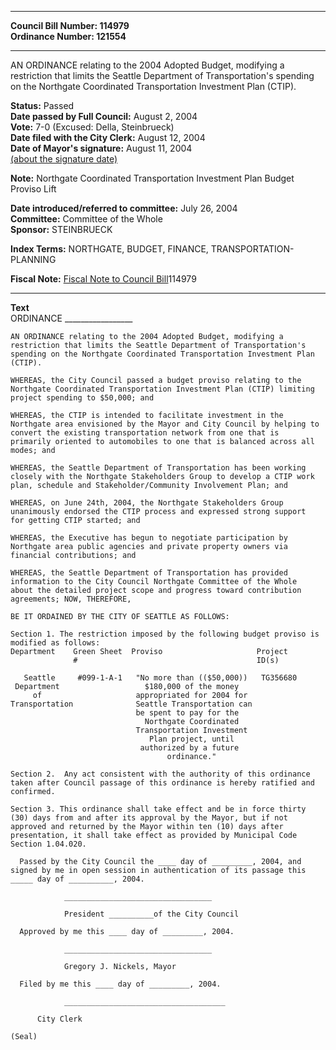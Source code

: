 * * * * *  
  
**Council Bill Number: [](#h0)[](#h2)114979**   
**Ordinance Number: 121554**  
  
* * * * *  
  
AN ORDINANCE relating to the 2004 Adopted Budget, modifying a restriction that limits the Seattle Department of Transportation's spending on the Northgate Coordinated Transportation Investment Plan (CTIP).  
  
**Status:** Passed   
**Date passed by Full Council:** August 2, 2004   
**Vote:** 7-0 (Excused: Della, Steinbrueck)   
**Date filed with the City Clerk:** August 12, 2004   
**Date of Mayor's signature:** August 11, 2004   
[(about the signature date)](/~public/approvaldate.htm)   
  
**Note:** Northgate Coordinated Transportation Investment Plan Budget Proviso Lift  
  
  
**Date introduced/referred to committee:** July 26, 2004   
**Committee:** Committee of the Whole   
**Sponsor:** STEINBRUECK   
  
**Index Terms:** NORTHGATE, BUDGET, FINANCE, TRANSPORTATION-PLANNING  
  
**Fiscal Note:** [Fiscal Note to Council Bill](http://clerk.seattle.gov/~public/fnote/114979.htm)[](#h1)[](#h3)114979  
  
* * * * *  
  
**Text**  
    ORDINANCE _________________  
  
    AN ORDINANCE relating to the 2004 Adopted Budget, modifying a  
    restriction that limits the Seattle Department of Transportation's  
    spending on the Northgate Coordinated Transportation Investment Plan  
    (CTIP).  
  
    WHEREAS, the City Council passed a budget proviso relating to the  
    Northgate Coordinated Transportation Investment Plan (CTIP) limiting  
    project spending to $50,000; and  
  
    WHEREAS, the CTIP is intended to facilitate investment in the  
    Northgate area envisioned by the Mayor and City Council by helping to  
    convert the existing transportation network from one that is  
    primarily oriented to automobiles to one that is balanced across all  
    modes; and  
  
    WHEREAS, the Seattle Department of Transportation has been working  
    closely with the Northgate Stakeholders Group to develop a CTIP work  
    plan, schedule and Stakeholder/Community Involvement Plan; and  
  
    WHEREAS, on June 24th, 2004, the Northgate Stakeholders Group  
    unanimously endorsed the CTIP process and expressed strong support  
    for getting CTIP started; and  
  
    WHEREAS, the Executive has begun to negotiate participation by  
    Northgate area public agencies and private property owners via  
    financial contributions; and  
  
    WHEREAS, the Seattle Department of Transportation has provided  
    information to the City Council Northgate Committee of the Whole  
    about the detailed project scope and progress toward contribution  
    agreements; NOW, THEREFORE,  
  
    BE IT ORDAINED BY THE CITY OF SEATTLE AS FOLLOWS:  
  
    Section 1. The restriction imposed by the following budget proviso is  
    modified as follows:  
    Department    Green Sheet  Proviso                     Project  
                  #                                        ID(s)  
  
       Seattle     #099-1-A-1   "No more than (($50,000))   TG356680  
     Department                   $180,000 of the money  
         of                     appropriated for 2004 for  
    Transportation              Seattle Transportation can  
                                be spent to pay for the  
                                  Northgate Coordinated  
                                Transportation Investment  
                                   Plan project, until  
                                 authorized by a future  
                                       ordinance."  
  
    Section 2.  Any act consistent with the authority of this ordinance  
    taken after Council passage of this ordinance is hereby ratified and  
    confirmed.  
  
    Section 3. This ordinance shall take effect and be in force thirty  
    (30) days from and after its approval by the Mayor, but if not  
    approved and returned by the Mayor within ten (10) days after  
    presentation, it shall take effect as provided by Municipal Code  
    Section 1.04.020.  
  
      Passed by the City Council the ____ day of _________, 2004, and  
    signed by me in open session in authentication of its passage this  
    _____ day of __________, 2004.  
  
                _________________________________  
  
                President __________of the City Council  
  
      Approved by me this ____ day of _________, 2004.  
  
                _________________________________  
  
                Gregory J. Nickels, Mayor  
  
      Filed by me this ____ day of _________, 2004.  
  
                ____________________________________  
  
          City Clerk  
  
    (Seal)  
